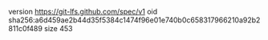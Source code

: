 version https://git-lfs.github.com/spec/v1
oid sha256:a6d459ae2b44d35f5384c1474f96e01e740b0c658317966210a92b2811c0f489
size 453
